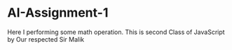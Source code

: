 # AI-Assignment-1
Here I performing some math operation. This is second Class of JavaScript by Our respected Sir Malik 
